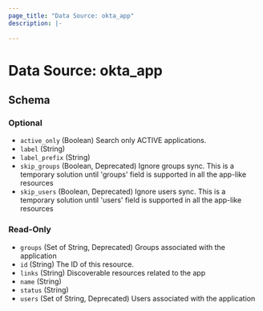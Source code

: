 ```yaml
---
page_title: "Data Source: okta_app"
description: |-
  
---
```


# Data Source: okta_app





<!-- schema generated by tfplugindocs -->
## Schema

### Optional

- `active_only` (Boolean) Search only ACTIVE applications.
- `label` (String)
- `label_prefix` (String)
- `skip_groups` (Boolean, Deprecated) Ignore groups sync. This is a temporary solution until 'groups' field is supported in all the app-like resources
- `skip_users` (Boolean, Deprecated) Ignore users sync. This is a temporary solution until 'users' field is supported in all the app-like resources

### Read-Only

- `groups` (Set of String, Deprecated) Groups associated with the application
- `id` (String) The ID of this resource.
- `links` (String) Discoverable resources related to the app
- `name` (String)
- `status` (String)
- `users` (Set of String, Deprecated) Users associated with the application


